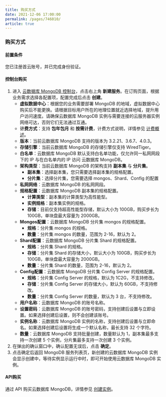 ```yaml
---
title: 购买方式
date: 2021-12-06 17:00:00
permalink: /pages/746010/
article: true
---
```


### 购买方式

#### 前置条件

您已注册首云账号，并已完成身份验证。

#### 控制台购买

1. 进入 [云数据库 MongoDB 控制台](https://console.capitalonline.net/mongodb)，点击右上角 **新建服务**。在订购页面，根据业务需求选择各配置项，配置完成后点击 **创建**。
   - **虚拟数据中心**：根据您的业务需要部署 MongoDB 的地域，虚拟数据中心购买后不能更换。请根据目标用户所在的地理位置就近选择地域，提升用户访问速度。请确保云数据库 MongoDB 实例与需要连接的云服务器实例网络可达，否则它们无法通过互通。
   - **计费方式**：支持 **包年包月** 和 **按需计费**，计费方式说明，详情参见 [计费概述](./00.计费概述.md#计费方式)。
   - **版本**：当前云数据库 MongoDB 支持的版本为 3.2.21、3.6.7、4.0.3。
   - **存储引擎**：当前云数据库 MongoDB 的存储引擎仅支持 WiredTiger。
   - **白名单**：云数据库 MongoDB 默认支持白名单功能，仅允许同一私网网段下的 IP 与在白名单内的 IP 访问 云数据库 MongoDB。
   - **架构类型**：当前云数据库 MongoDB 的架构支持 **副本集** 与 **分片集**。
     - **副本集**：选择副本集，您只需要选择副本集的规格配置。
     - **分片集**：选择分片集，您需要选择 mongos、Shard、Config 的配置
   - **私网网络**：云数据库 MongoDB 的私网网段。
   - **规格配置**：云数据库 MongoDB 副本集的规格配置。
     - **计算类型**：副本集的计算类型为高性能型。
     - **实例规格**：副本集实例的规格。
     - **存储**：目前仅支持超高性能型存储，默认大小为 100GB，购买步长为 100GB，单块盘最大容量为 2000GB。
   - **Mongos配置**：云数据库 MongoDB 分片集 mongos 的规格配置。
     - **规格**：分片集 mongos 的规格。
     - **数量**：分片集 mongos 的数量，范围为 2-16，默认为 2。
   - **Shard配置**：云数据库 MongoDB 分片集 Shard 的规格配置。
     - **规格**：分片集 Shard 的规格。
     - **存储**：分片集 Shard 的存储大小，默认大小为 100GB，购买步长为 100GB，单块盘最大容量为 2000GB。
     - **数量**：分片集 Shard 的数量，范围为 2-16，默认为 2。
   - **Config配置**：云数据库 MongoDB 分片集 Config Server 的规格配置。
     - **规格**：分片集 Config Server 的规格，默认为 1C2G，不支持修改。
     - **存储**：分片集 Config Server 的存储大小，默认为 60GB，不支持修改。
     - **数量**：分片集 Config Server 的数量，默认为 3 台，不支持修改。
   - **用户名称**：云数据库 MongoDB 的账号名称。
   - **设置密码**：云数据库 MongoDB 的账号密码，支持创建后设置与立即设置。如果选择创建后设置，则不会创建该账号。
   - **实例名称**：云数据库 MongoDB 实例的名称，支持创建后设置与立即命名。如果选择创建后设置将生成一个默认名称，最长支持 32 个字符。
   - **数量**：云数据库 MongoDB 支持批量创建，数量默认为 1，副本集最多支持一次创建 5 个实例，分片集最多支持一次创建 3 个实例。
2. 在弹出的确认窗口中，确认配置无误后，点击 **确定**。
2. 点击确定后返回 MongoDB 服务列表页，新创建的云数据库 MongoDB 实例会显示创建中，等待实例显示运行中时，即可开始使用云数据库 MongoDB 实例。

#### API购买

通过 API 购买云数据库 MongoDB，详情参见 [创建实例](./../08.API文档/02.实例相关接口/02.创建云数据库MySQL实例.md)。
